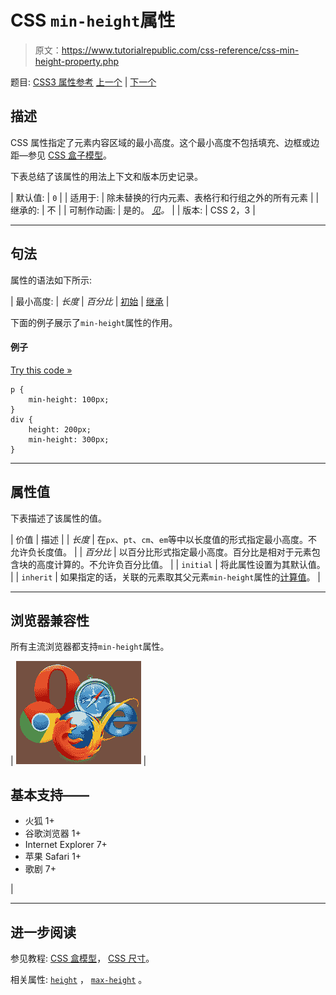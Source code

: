 # CSS `min-height`属性

> 原文：<https://www.tutorialrepublic.com/css-reference/css-min-height-property.php>

题目: [CSS3 属性参考](css3-properties.php) [上一个](css-max-width-property.php) | [下一个](css-min-width-property.php)

## 描述

CSS 属性指定了元素内容区域的最小高度。这个最小高度不包括填充、边框或边距—参见 [CSS 盒子模型](../css-tutorial/css-box-model.php)。

下表总结了该属性的用法上下文和版本历史记录。

| 默认值: | `0` |
| 适用于: | 除未替换的行内元素、表格行和行组之外的所有元素 |
| 继承的: | 不 |
| 可制作动画: | 是的。 [*见*](css-animatable-properties.php)*。* |
| 版本: | CSS 2，3 |

* * *

## 句法

属性的语法如下所示:

| 最小高度: | *长度* &#124; *百分比* &#124; [初始](../definitions.php#initial) &#124; [继承](../definitions.php#inherit) |

下面的例子展示了`min-height`属性的作用。

#### 例子

[Try this code »](../codelab.php?topic=css&file=min-height-property "Try this code using online Editor")

```
p {
    min-height: 100px;
}
div {
    height: 200px;
    min-height: 300px;
}
```

* * *

## 属性值

下表描述了该属性的值。

| 价值 | 描述 |
| *长度* | 在`px`、`pt`、`cm`、`em`等中以长度值的形式指定最小高度。不允许负长度值。 |
| *百分比* | 以百分比形式指定最小高度。百分比是相对于元素包含块的高度计算的。不允许负百分比值。 |
| `initial` | 将此属性设置为其默认值。 |
| `inherit` | 如果指定的话，关联的元素取其父元素`min-height`属性的[计算值](../definitions.php#computed-value)。 |

* * *

## 浏览器兼容性

所有主流浏览器都支持`min-height`属性。

| ![Browsers Icon](img/e9331123c77668c1832e541c2fca1002.png) | 

## 基本支持——

*   火狐 1+
*   谷歌浏览器 1+
*   Internet Explorer 7+
*   苹果 Safari 1+
*   歌剧 7+

 |

* * *

## 进一步阅读

参见教程: [CSS 盒模型](../css-tutorial/css-box-model.php)， [CSS 尺寸](../css-tutorial/css-dimension.php)。

相关属性: [`height`](css-height-property.php) ， [`max-height`](css-max-height-property.php) 。
